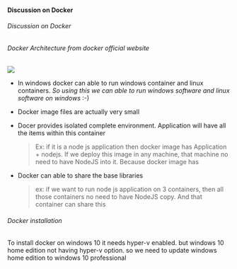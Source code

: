 #### Discussion on Docker
###### Discussion on Docker

###### Docker Architecture from docker official website
![](https://docs.docker.com/engine/images/architecture.svg)

- In windows docker can able to run windows container and linux containers.
*So using this we can able to run windows software and linux software on windows* :-)

- Docker image files are actually very small

- Docer provides isolated complete environment. Application will have all the items within this container
  > Ex: if it is a node js application then docker image has
Application + nodejs. If we deploy this image in any machine, that machine no need to have NodeJS into it. Because docker image has

- Docker can able to share the base libraries
  > ex: if we want to run node js application on 3 containers, then all those containers no need to have NodeJS copy. And that container can share this


###### Docker installation
To install docker on windows 10 it needs hyper-v enabled.
but windows 10 home edition not having hyper-v option.
so we need to update windows home edition to windows 10 professional
